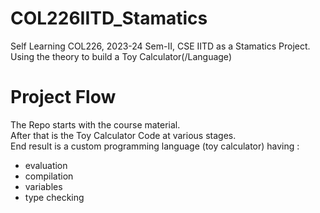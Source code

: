 # COL226IITD_Stamatics
Self Learning COL226, 2023-24 Sem-II, CSE IITD as a Stamatics Project. Using the theory to build a Toy Calculator(/Language)

# Project Flow
The Repo starts with the course material.  
After that is the Toy Calculator Code at various stages.  
End result is a custom programming language (toy calculator) having :
- evaluation
- compilation
- variables
- type checking
